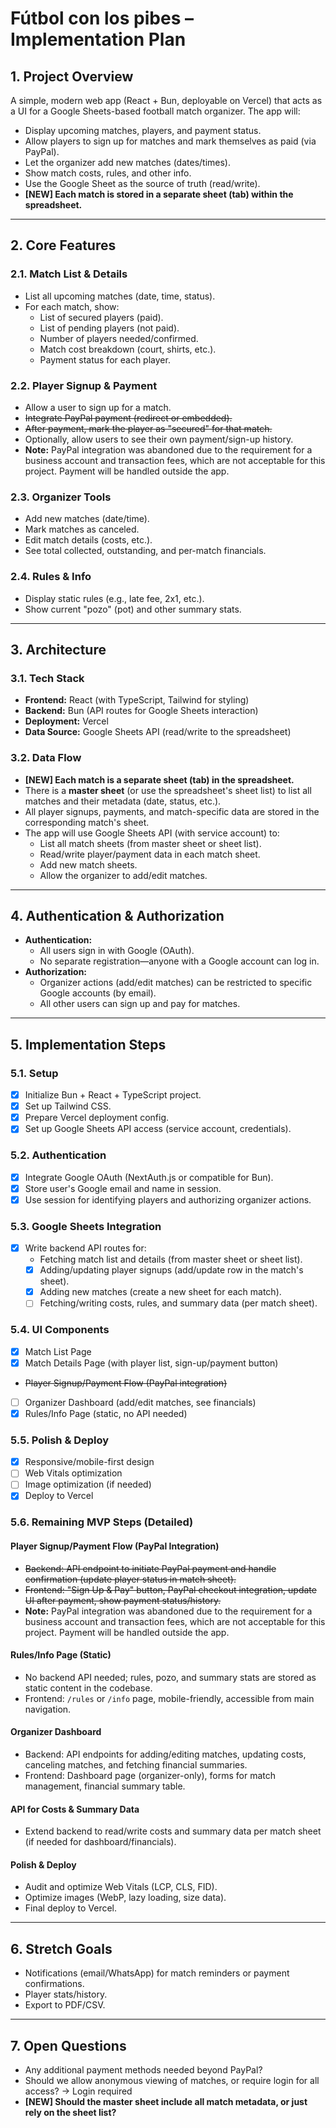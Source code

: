 # Fútbol con los pibes – Implementation Plan

## 1. Project Overview

A simple, modern web app (React + Bun, deployable on Vercel) that acts as a UI for a Google Sheets-based football match organizer. The app will:

- Display upcoming matches, players, and payment status.
- Allow players to sign up for matches and mark themselves as paid (via PayPal).
- Let the organizer add new matches (dates/times).
- Show match costs, rules, and other info.
- Use the Google Sheet as the source of truth (read/write).
- **[NEW] Each match is stored in a separate sheet (tab) within the spreadsheet.**

---

## 2. Core Features

### 2.1. Match List & Details

- List all upcoming matches (date, time, status).
- For each match, show:
  - List of secured players (paid).
  - List of pending players (not paid).
  - Number of players needed/confirmed.
  - Match cost breakdown (court, shirts, etc.).
  - Payment status for each player.

### 2.2. Player Signup & Payment

- Allow a user to sign up for a match.
- ~~Integrate PayPal payment (redirect or embedded).~~
- ~~After payment, mark the player as "secured" for that match.~~
- Optionally, allow users to see their own payment/sign-up history.
- **Note:** PayPal integration was abandoned due to the requirement for a business account and transaction fees, which are not acceptable for this project. Payment will be handled outside the app.

### 2.3. Organizer Tools

- Add new matches (date/time).
- Mark matches as canceled.
- Edit match details (costs, etc.).
- See total collected, outstanding, and per-match financials.

### 2.4. Rules & Info

- Display static rules (e.g., late fee, 2x1, etc.).
- Show current "pozo" (pot) and other summary stats.

---

## 3. Architecture

### 3.1. Tech Stack

- **Frontend:** React (with TypeScript, Tailwind for styling)
- **Backend:** Bun (API routes for Google Sheets interaction)
- **Deployment:** Vercel
- **Data Source:** Google Sheets API (read/write to the spreadsheet)

### 3.2. Data Flow

- **[NEW] Each match is a separate sheet (tab) in the spreadsheet.**
- There is a **master sheet** (or use the spreadsheet's sheet list) to list all matches and their metadata (date, status, etc.).
- All player signups, payments, and match-specific data are stored in the corresponding match's sheet.
- The app will use Google Sheets API (with service account) to:
  - List all match sheets (from master sheet or sheet list).
  - Read/write player/payment data in each match sheet.
  - Add new match sheets.
  - Allow the organizer to add/edit matches.

---

## 4. Authentication & Authorization

- **Authentication:**
  - All users sign in with Google (OAuth).
  - No separate registration—anyone with a Google account can log in.
- **Authorization:**
  - Organizer actions (add/edit matches) can be restricted to specific Google accounts (by email).
  - All other users can sign up and pay for matches.

---

## 5. Implementation Steps

### 5.1. Setup

- [x] Initialize Bun + React + TypeScript project.
- [x] Set up Tailwind CSS.
- [x] Prepare Vercel deployment config.
- [x] Set up Google Sheets API access (service account, credentials).

### 5.2. Authentication

- [x] Integrate Google OAuth (NextAuth.js or compatible for Bun).
- [x] Store user's Google email and name in session.
- [x] Use session for identifying players and authorizing organizer actions.

### 5.3. Google Sheets Integration

- [x] Write backend API routes for:
  - Fetching match list and details (from master sheet or sheet list).
  - [x] Adding/updating player signups (add/update row in the match's sheet).
  - [x] Adding new matches (create a new sheet for each match).
  - [ ] Fetching/writing costs, rules, and summary data (per match sheet).

### 5.4. UI Components

- [x] Match List Page
- [x] Match Details Page (with player list, sign-up/payment button)
- ~~Player Signup/Payment Flow (PayPal integration)~~
- [ ] Organizer Dashboard (add/edit matches, see financials)
- [x] Rules/Info Page (static, no API needed)

### 5.5. Polish & Deploy

- [x] Responsive/mobile-first design
- [ ] Web Vitals optimization
- [ ] Image optimization (if needed)
- [x] Deploy to Vercel

### 5.6. Remaining MVP Steps (Detailed)

#### Player Signup/Payment Flow (PayPal Integration)
- ~~Backend: API endpoint to initiate PayPal payment and handle confirmation (update player status in match sheet).~~
- ~~Frontend: "Sign Up & Pay" button, PayPal checkout integration, update UI after payment, show payment status/history.~~
- **Note:** PayPal integration was abandoned due to the requirement for a business account and transaction fees, which are not acceptable for this project. Payment will be handled outside the app.

#### Rules/Info Page (Static)
- No backend API needed; rules, pozo, and summary stats are stored as static content in the codebase.
- Frontend: `/rules` or `/info` page, mobile-friendly, accessible from main navigation.

#### Organizer Dashboard
- Backend: API endpoints for adding/editing matches, updating costs, canceling matches, and fetching financial summaries.
- Frontend: Dashboard page (organizer-only), forms for match management, financial summary table.

#### API for Costs & Summary Data
- Extend backend to read/write costs and summary data per match sheet (if needed for dashboard/financials).

#### Polish & Deploy
- Audit and optimize Web Vitals (LCP, CLS, FID).
- Optimize images (WebP, lazy loading, size data).
- Final deploy to Vercel.

---

## 6. Stretch Goals

- Notifications (email/WhatsApp) for match reminders or payment confirmations.
- Player stats/history.
- Export to PDF/CSV.

---

## 7. Open Questions

- Any additional payment methods needed beyond PayPal?
- Should we allow anonymous viewing of matches, or require login for all access? -> Login required
- **[NEW] Should the master sheet include all match metadata, or just rely on the sheet list?**

